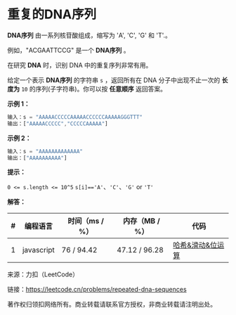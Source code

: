 # 重复的DNA序列

**DNA序列** 由一系列核苷酸组成，缩写为 'A', 'C', 'G' 和 'T'.。

例如，"ACGAATTCCG" 是一个 **DNA序列** 。

在研究 **DNA** 时，识别 DNA 中的重复序列非常有用。

给定一个表示 **DNA序列** 的字符串 `s` ，返回所有在 DNA 分子中出现不止一次的 **长度为** `10` 的序列(子字符串)。你可以按 **任意顺序** 返回答案。

**示例 1：**

``` javascript
输入：s = "AAAAACCCCCAAAAACCCCCCAAAAAGGGTTT"
输出：["AAAAACCCCC","CCCCCAAAAA"]
```

**示例 2：**

``` javascript
输入：s = "AAAAAAAAAAAAA"
输出：["AAAAAAAAAA"]
```

**提示：**

`0 <= s.length <= 10^5`
`s[i]=='A'`、`'C'`、`'G'` or `'T'`

**解答：**

**#**|**编程语言**|**时间（ms / %）**|**内存（MB / %）**|**代码**
--|--|--|--|--
1|javascript|76 / 94.42|47.12 / 96.28|[哈希&滑动&位运算](./javascript/ac_v1.js)

来源：力扣（LeetCode）

链接：https://leetcode.cn/problems/repeated-dna-sequences

著作权归领扣网络所有。商业转载请联系官方授权，非商业转载请注明出处。
